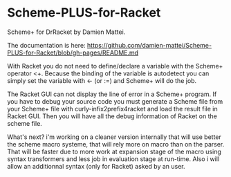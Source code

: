 # Scheme-PLUS-for-Racket
Scheme+ for DrRacket by Damien Mattei.

The documentation is here:
https://github.com/damien-mattei/Scheme-PLUS-for-Racket/blob/gh-pages/README.md


With Racket you do not need to define/declare a variable with the
Scheme+ operator <+. Because the binding of the variable is autodetect
you can simply set the variable with <- (or :=) and Scheme+ will do the job.


The Racket GUI can not display the line of error in a Scheme+ program.
If you have to debug your source code you must generate a Scheme file
from your Scheme+ file with curly-infix2prefix4racket and load the
result file in Racket GUI. Then you will have all the debug
information of Racket on the scheme file.


What's next? i'm working on a cleaner version internally that will use
better the scheme macro systeme, that will rely more on macro than on
the parser. That will be faster due to more work at expansion stage of
the macro using syntax transformers and less job in evaluation stage
at run-time. Also i will allow an additionnal syntax (only for Racket)
asked by an user.
